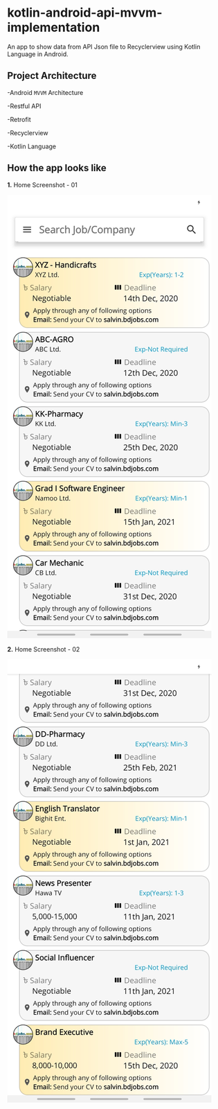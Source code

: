 # kotlin-android-api-mvvm-implementation
An app to show data from API Json file to Recyclerview using Kotlin Language in Android.

## Project Architecture
-Android `MVVM` Architecture

-Restful API

-Retrofit

-Recyclerview

-Kotlin Language


## How the app looks like
**1.** Home Screenshot - 01

![Home Page](https://github.com/imsisojib/kotlin-android-api-mvvm-implementation/blob/master/screenshots/ss_1.jpg "home_ss_1")

**2.** Home Screenshot - 02

![All Products](https://github.com/imsisojib/kotlin-android-api-mvvm-implementation/blob/master/screenshots/ss_2.jpg "home_ss_2")





